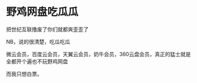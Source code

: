 # 野鸡网盘吃瓜瓜


把世纪互联撸废了你们就都爽歪歪了

NB，说的很清楚，吃瓜吃瓜<img id="aimg_C5hEI" onclick="zoom(this, this.src, 0, 0, 0)" class="zoom" src="https://cdn.jsdelivr.net/gh/hishis/forum-master/public/images/patch.gif" onmouseover="img_onmouseoverfunc(this)" onload="thumbImg(this)" border="0" alt="" />

微云会员，百度云会员，天翼云会员，奶牛会员，360云盘会员，真正的猛士就是全都开个遍也不玩野鸡网盘<img src="static/image/smiley/default/lol.gif" smilieid="12" border="0" alt="" />

而我只想白票。<img src="static/image/smiley/default/lol.gif" smilieid="12" border="0" alt="" /><img id="aimg_FEjqU" onclick="zoom(this, this.src, 0, 0, 0)" class="zoom" src="https://cdn.jsdelivr.net/gh/hishis/forum-master/public/images/patch.gif" onmouseover="img_onmouseoverfunc(this)" onload="thumbImg(this)" border="0" alt="" />
